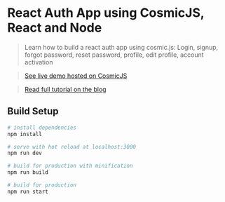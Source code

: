 # React Auth App using CosmicJS, React and Node


> Learn how to build a react auth app using cosmic.js: Login, signup, forgot password, reset password, profile, edit profile, account activation

> [See live demo hosted on CosmicJS](http://react-auth-app.cosmicapp.co/)

> [Read full tutorial on the blog](https://cosmicjs.com/blog/react-auth-app-blog-demo)

## Build Setup

``` bash
# install dependencies
npm install

# serve with hot reload at localhost:3000
npm run dev

# build for production with minification
npm run build

# build for production
npm run start
```

